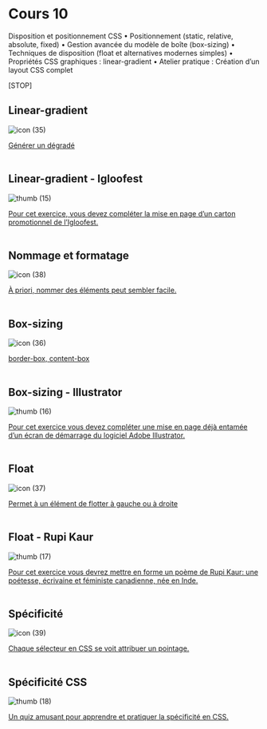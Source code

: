# Cours 10

Disposition et positionnement CSS
	•	Positionnement (static, relative, absolute, fixed)
	•	Gestion avancée du modèle de boîte (box-sizing)
	•	Techniques de disposition (float et alternatives modernes simples)
	•	Propriétés CSS graphiques : linear-gradient
	•	Atelier pratique : Création d’un layout CSS complet








[STOP]

## Linear-gradient

![icon (35)](https://github.com/user-attachments/assets/6f73a468-730e-4196-898e-08ad4add85f4)

[Générer un dégradé](https://tim-montmorency.com/compendium/582-111%E2%80%93web1/css/linear-gradient.html)
<br>
<br>


## Linear-gradient - Igloofest

![thumb (15)](https://github.com/user-attachments/assets/91634eaf-e692-404f-ba25-6c37ed797249)


[Pour cet exercice, vous devez compléter la mise en page d’un carton promotionnel de l’Igloofest.](https://tim-montmorency.com/compendium/582-111%E2%80%93web1/exercices/igloofest.html)
<br>
<br>


## Nommage et formatage

![icon (38)](https://github.com/user-attachments/assets/6638b3ef-1be7-4921-a90d-55b4a28a6c80)


[À priori, nommer des éléments peut sembler facile.](https://tim-montmorency.com/compendium/582-111%E2%80%93web1/css/nommage-et-formatage.html)
<br>
<br>


## Box-sizing

![icon (36)](https://github.com/user-attachments/assets/d48189c1-ac34-44c2-a55d-04ea8afb3bb1)


[border-box, content-box](https://tim-montmorency.com/compendium/582-111%E2%80%93web1/css/box-sizing.html)
<br>
<br>


## Box-sizing - Illustrator

![thumb (16)](https://github.com/user-attachments/assets/c631ee38-ed4a-4577-994a-fc96572773d3)

[Pour cet exercice vous devez compléter une mise en page déjà entamée d’un écran de démarrage du logiciel Adobe Illustrator.](https://tim-montmorency.com/compendium/582-111%E2%80%93web1/exercices/illustrator.html)
<br>
<br>


## Float

![icon (37)](https://github.com/user-attachments/assets/0548380f-c082-4d8d-a0df-03a73b7ead0a)

[Permet à un élément de flotter à gauche ou à droite](https://tim-montmorency.com/compendium/582-111%E2%80%93web1/css/float.html)
<br>
<br>


## Float - Rupi Kaur

![thumb (17)](https://github.com/user-attachments/assets/99dc4e72-d8a4-4fac-9385-f1692d5157b1)

[Pour cet exercice vous devrez mettre en forme un poème de Rupi Kaur: une poétesse, écrivaine et féministe canadienne, née en Inde.](https://tim-montmorency.com/compendium/582-111%E2%80%93web1/exercices/rupi-kaur.html)
<br>
<br>


## Spécificité

![icon (39)](https://github.com/user-attachments/assets/7149bf9d-c686-4b85-999a-0989e4ac22b4)

[Chaque sélecteur en CSS se voit attribuer un pointage.](https://tim-montmorency.com/compendium/582-111%E2%80%93web1/css/specificite.html)
<br>
<br>


## Spécificité CSS

![thumb (18)](https://github.com/user-attachments/assets/4dbb524a-4f8c-45a1-8302-40770d7bbc78)

[Un quiz amusant pour apprendre et pratiquer la spécificité en CSS.](https://css-specificity.smnarnold.com/?level=tag-vs-class)
<br>
<br>

